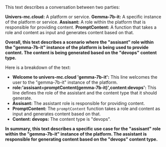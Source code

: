 This text describes a conversation between two parties:

**Univers-mc.cloud:** A platform or service.
**Gemma-7b-it:** A specific instance of the platform or service.
**Assisant:** A role within the platform that is responsible for providing content.
**PromptContent:** A function that takes a role and content as input and generates content based on that.

**Overall, this text describes a scenario where the "assisant" role within the "gemma-7b-it" instance of the platform is being used to provide content. The content is being generated based on the "devops" content type.**

Here is a breakdown of the text:

* **Welcome to univers-mc.cloud 'gemma-7b-it':** This line welcomes the user to the "gemma-7b-it" instance of the platform.
* **role:'assisant=promptContent(gemma-7b-it)',content:devops':** This line defines the role of the assistant and the content type that it should generate.
* **Assisant:** The assistant role is responsible for providing content.
* **PromptContent:** The `promptContent` function takes a role and content as input and generates content based on that.
* **Content: devops:** The content type is "devops".

**In summary, this text describes a specific use case for the "assisant" role within the "gemma-7b-it" instance of the platform. The assistant is responsible for generating content based on the "devops" content type.**